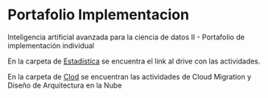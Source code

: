 # Portafolio Implementacion
Inteligencia artificial avanzada para la ciencia de datos II - Portafolio de implementación individual

En la carpeta de [Estadística](Estadística) se encuentra el link al drive con las actividades.

En la carpeta de [Clod](Cloud) se encuentran las actividades de Cloud Migration y Diseño de Arquitectura en la Nube
